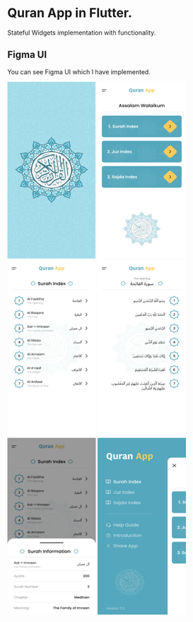 # Quran App in Flutter.
Stateful Widgets implementation with functionality.

## Figma UI
You can see Figma UI which I have implemented.

<div>
<img src="https://github.com/MuhammadJamalAshrafi/quran_app/blob/main/images/SplashScreen.png" width="200" height="400">
<img src="https://github.com/MuhammadJamalAshrafi/quran_app/blob/main/images/Home.png" width="200" height="400">
<img src="https://github.com/MuhammadJamalAshrafi/quran_app/blob/main/images/SurahIndex.png" width="200" height="400">
<img src="https://github.com/MuhammadJamalAshrafi/quran_app/blob/main/images/SurahDetail.png" width="200" height="400">
<img src="https://github.com/MuhammadJamalAshrafi/quran_app/blob/main/images/BottomSheet.png" width="200" height="400">
<img src="https://github.com/MuhammadJamalAshrafi/quran_app/blob/main/images/Menu.png" width="200" height="400">

</div>
